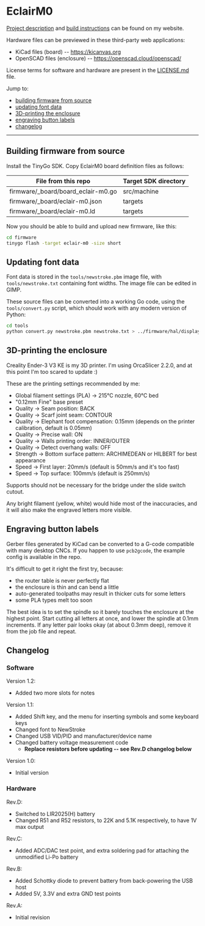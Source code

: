 # EclairM0

[Project description](https://mateusznowak.dev/eclair) and [build instructions](https://mateusznowak.dev/eclair/build) can be found on my website.

Hardware files can be previewed in these third-party web applications:

- KiCad files (board) -- https://kicanvas.org
- OpenSCAD files (enclosure) -- https://openscad.cloud/openscad/

License terms for software and hardware are present in the [LICENSE.md](./LICENSE.md) file.

Jump to:

- [building firmware from source](#building-firmware-from-source)
- [updating font data](#updating-font-data)
- [3D-printing the enclosure](#3d-printing-the-enclosure)
- [engraving button labels](#engraving-button-labels)
- [changelog](#changelog)

---

## Building firmware from source

Install the TinyGo SDK. Copy EclairM0 board definition files as follows:

| File from this repo                | Target SDK directory |
|------------------------------------|----------------------|
| firmware/_board/board_eclair-m0.go | src/machine          |
| firmware/_board/eclair-m0.json     | targets              |
| firmware/_board/eclair-m0.ld       | targets              |

Now you should be able to build and upload new firmware, like this:

```bash
cd firmware
tinygo flash -target eclair-m0 -size short
```

## Updating font data

Font data is stored in the `tools/newstroke.pbm` image file, with `tools/newstroke.txt` containing font widths. The image file can be edited in GIMP.

These source files can be converted into a working Go code, using the `tools/convert.py` script, which should work with any modern version of Python:

```bash
cd tools
python convert.py newstroke.pbm newstroke.txt > ../firmware/hal/display/font.go
```

## 3D-printing the enclosure

Creality Ender-3 V3 KE is my 3D printer. I'm using OrcaSlicer 2.2.0, and at this point I'm too scared to update :)

These are the printing settings recommended by me:

- Global filament settings (PLA) &rarr; 215&deg;C nozzle, 60&deg;C bed
- "0.12mm Fine" base preset
- Quality &rarr; Seam position: BACK
- Quality &rarr; Scarf joint seam: CONTOUR
- Quality &rarr; Elephant foot compensation: 0.15mm (depends on the printer calibration, default is 0.05mm)
- Quality &rarr; Precise wall: ON
- Quality &rarr; Walls printing order: INNER/OUTER
- Quality &rarr; Detect overhang walls: OFF
- Strength &rarr; Bottom surface pattern: ARCHIMEDEAN or HILBERT for best appearance
- Speed &rarr; First layer: 20mm/s (default is 50mm/s and it's too fast)
- Speed &rarr; Top surface: 100mm/s (default is 250mm/s)

Supports should not be necessary for the bridge under the slide switch cutout.

Any bright filament (yellow, white) would hide most of the inaccuracies, and it will also make the engraved letters more visible.

## Engraving button labels

Gerber files generated by KiCad can be converted to a G-code compatible with many desktop CNCs. If you happen to use `pcb2gcode`, the example config is available in the repo.

It's difficult to get it right the first try, because:

- the router table is never perfectly flat
- the enclosure is thin and can bend a little
- auto-generated toolpaths may result in thicker cuts for some letters
- some PLA types melt too soon

The best idea is to set the spindle so it barely touches the enclosure at the highest point. Start cutting all letters at once, and lower the spindle at 0.1mm increments. If any letter pair looks okay (at about 0.3mm deep), remove it from the job file and repeat.

## Changelog

### Software

Version 1.2:

- Added two more slots for notes

Version 1.1:

- Added Shift key, and the menu for inserting symbols and some keyboard keys
- Changed font to NewStroke
- Changed USB VID/PID and manufacturer/device name
- Changed battery voltage measurement code 
  - **Replace resistors before updating -- see Rev.D changelog below**

Version 1.0:

- Initial version

### Hardware

Rev.D:

- Switched to LIR2025(H) battery
- Changed R51 and R52 resistors, to 22K and 5.1K respectively, to have 1V max output

Rev.C:

- Added ADC/DAC test point, and extra soldering pad for attaching the unmodified Li-Po battery

Rev.B:

- Added Schottky diode to prevent battery from back-powering the USB host
- Added 5V, 3.3V and extra GND test points

Rev.A:

- Initial revision
